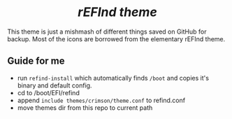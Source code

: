 <h1 align="center"><i>rEFInd theme</i></h1>

This theme is just a mishmash of different things saved on GitHub for backup. Most of the icons are borrowed from the elementary rEFInd theme.

## Guide for me

- run `refind-install` which automatically finds `/boot` and copies it's binary and default config.
- cd to /boot/EFI/refind
- append `include themes/crimson/theme.conf` to refind.conf
- move themes dir from this repo to current path
